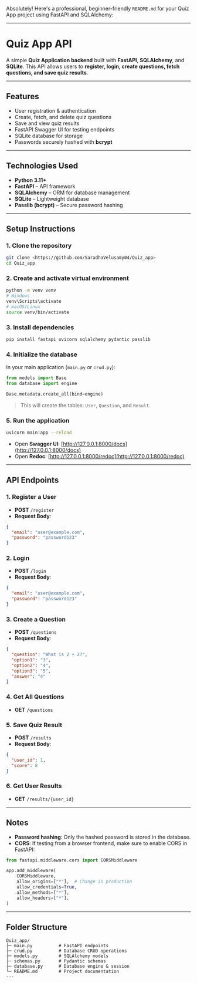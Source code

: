 Absolutely! Here's a professional, beginner-friendly `README.md` for your Quiz App project using FastAPI and SQLAlchemy:

---

# Quiz App API

A simple **Quiz Application backend** built with **FastAPI**, **SQLAlchemy**, and **SQLite**. This API allows users to **register, login, create questions, fetch questions, and save quiz results**.

---

## Features

* User registration & authentication
* Create, fetch, and delete quiz questions
* Save and view quiz results
* FastAPI Swagger UI for testing endpoints
* SQLite database for storage
* Passwords securely hashed with **bcrypt**

---

## Technologies Used

* **Python 3.11+**
* **FastAPI** – API framework
* **SQLAlchemy** – ORM for database management
* **SQLite** – Lightweight database
* **Passlib (bcrypt)** – Secure password hashing

---

## Setup Instructions

### 1. Clone the repository

```bash
git clone <https://github.com/SaradhaVelusamy04/Quiz_app>
cd Quiz_app
```

### 2. Create and activate virtual environment

```bash
python -m venv venv
# Windows
venv\Scripts\activate
# macOS/Linux
source venv/bin/activate
```

### 3. Install dependencies

```bash
pip install fastapi uvicorn sqlalchemy pydantic passlib
```

### 4. Initialize the database

In your main application (`main.py` or `crud.py`):

```python
from models import Base
from database import engine

Base.metadata.create_all(bind=engine)
```

> This will create the tables: `User`, `Question`, and `Result`.

### 5. Run the application

```bash
uvicorn main:app --reload
```

* Open **Swagger UI**: [http://127.0.0.1:8000/docs](http://127.0.0.1:8000/docs)
* Open **Redoc**: [http://127.0.0.1:8000/redoc](http://127.0.0.1:8000/redoc)

---

## API Endpoints

### 1. **Register a User**

* **POST** `/register`
* **Request Body**:

```json
{
  "email": "user@example.com",
  "password": "password123"
}
```

### 2. **Login**

* **POST** `/login`
* **Request Body**:

```json
{
  "email": "user@example.com",
  "password": "password123"
}
```

### 3. **Create a Question**

* **POST** `/questions`
* **Request Body**:

```json
{
  "question": "What is 2 + 2?",
  "option1": "3",
  "option2": "4",
  "option3": "5",
  "answer": "4"
}
```

### 4. **Get All Questions**

* **GET** `/questions`

### 5. **Save Quiz Result**

* **POST** `/results`
* **Request Body**:

```json
{
  "user_id": 1,
  "score": 8
}
```

### 6. **Get User Results**

* **GET** `/results/{user_id}`

---

## Notes

* **Password hashing**: Only the hashed password is stored in the database.
* **CORS**: If testing from a browser frontend, make sure to enable CORS in FastAPI:

```python
from fastapi.middleware.cors import CORSMiddleware

app.add_middleware(
    CORSMiddleware,
    allow_origins=["*"],  # Change in production
    allow_credentials=True,
    allow_methods=["*"],
    allow_headers=["*"],
)
```

---

## Folder Structure

```
Quiz_app/
├─ main.py          # FastAPI endpoints
├─ crud.py          # Database CRUD operations
├─ models.py        # SQLAlchemy models
├─ schemas.py       # Pydantic schemas
├─ database.py      # Database engine & session
└─ README.md        # Project documentation
---
